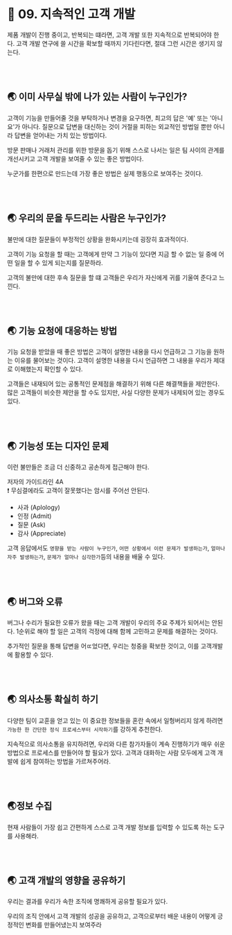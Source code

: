 # 🐳 09. 지속적인 고객 개발

제품 개발이 진행 중이고, 반복되는 떄라면, 고객 개발 또한 지속적으로 반복되어야 한다. 고객 개발 연구에 쓸 시간을 확보할 때까지 기다린다면, 절대 그런 시간은 생기지 않는다.

<br/><br/>

## 🌏 이미 사무실 밖에 나가 있는 사람이 누구인가?

고객이 기능을 만들어줄 것을 부탁하거나 변경을 요구하면, 최고의 답은 '예' 또는 '아니요'가 아니다. 질문으로 답변을 대신하는 것이 거절을 피하는 외교적인 방법일 뿐만 아니라 답변을 얻어내는 가치 있는 방법이다.

방문 판매나 거래처 관리를 위한 방문을 돕기 위해 스스로 나서는 일은 팀 사이의 관계를 개선시키고 고객 개발을 보여줄 수 있는 좋은 방법이다.

누군가를 한편으로 만드는데 가장 좋은 방법은 실제 행동으로 보여주는 것이다.

<br/><br/>

## 🌏 우리의 문을 두드리는 사람은 누구인가?

불만에 대한 질문들이 부정적인 상황을 완화시키는데 굉장히 효과적이다.

고객이 기능 요청을 할 때는 고객에게 만약 그 기능이 있다면 지금 할 수 없는 일 중에 어떤 일을 할 수 있게 되는지를 질문하라.

고객의 불만에 대한 후속 질문을 할 떄 고객들은 우리가 자신에게 귀를 기울여 준다고 느낀다.

<br/><br/>

## 🌏 기능 요청에 대응하는 방법

기능 요청을 받았을 때 좋은 방법은 고객이 설명한 내용을 다시 언급하고 그 기능을 원하는 이유를 물어보는 것이다. 고객이 설명한 내용을 다시 언급하면 그 내용을 우리가 제대로 이해했는지 확인할 수 있다.

고객들은 내재되어 있는 공통적인 문제점을 해결하기 위해 다른 해결책들을 제안한다. 많은 고객들이 비슷한 제안을 할 수도 있지만, 사실 다양한 문제가 내제되어 있는 경우도 있다.

<br/><br/>

## 🌏 기능성 또는 디자인 문제

이런 불만들은 조금 더 신중하고 공손하게 접근해야 한다.

저자의 가이드라인 4A<br/>❗ 무심결에라도 고객이 잘못했다는 암시를 주어선 안된다.

* 사과 (Aplology)
* 인정 (Admit)
* 질문 (Ask)
* 감사 (Appreciate)

고객 응답에서도 `영향을 받는 사람이 누구인가`, `어떤 상황에서 이런 문제가 발생하는가`, `얼마나 자주 발생하는가`, `문제가 얼마나 심각한가`등의 내용을 배울 수 있다.

<br/><br/>

## 🌏 버그와 오류

버그나 수리가 필요한 오류가 왔을 때는 고객 개발이 우리의 주요 주제가 되어서는 안된다. 1순위로 해야 할 일은 고객의 걱정에 대해 함께 고민하고 문제를 해결하는 것이다.

추가적인 질문을 통해 답변을 어ㄸ었다면, 우리는 청중을 확보한 것이고, 이를 고객개발에 활용할 수 있다.

<br/><br/>

## 🌏 의사소통 확실히 하기

다양한 팀이 교훈을 얻고 있는 이 중요한 정보들을 혼란 속에서 일헝버리지 않게 하려면 `가능한 한 간단한 정식 프로세스부터 시작하기`를 강하게 추천한다.

지속적으로 의사소통을 유지하려면, 우리와 다른 참가자들이 계속 진행하기가 매우 쉬운 방법으로 프로세스를 만들어야 할 필요가 있다. 고객과 대화하는 사람 모두에게 고객 개발에 쉽게 참여하는 방법을 가르쳐주어라.

<br/><br/>

## 🌏정보 수집

현재 사람들이 가장 쉽고 간편하게 스스로 고객 개발 정보를 입력할 수 있도록 하는 도구를 사용해라.

<br/><br/>

## 🌏 고객 개발의 영향을 공유하기

우리는 결과를 우리가 속한 조직에 명쾌하게 공유할 필요가 있다. 

우리의 조직 안에서 고객 개발의 성공을 공유하고, 고객으로부터 배운 내용이 어떻게 긍정적인 변화를 만들어냈는지 보여주라



